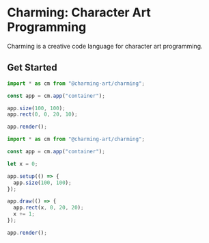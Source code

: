 # Charming: Character Art Programming

Charming is a creative code language for character art programming.

## Get Started

```js
import * as cm from "@charming-art/charming";

const app = cm.app("container");

app.size(100, 100);
app.rect(0, 0, 20, 10);

app.render();
```

```js
import * as cm from "@charming-art/charming";

const app = cm.app("container");

let x = 0;

app.setup(() => {
  app.size(100, 100);
});

app.draw(() => {
  app.rect(x, 0, 20, 20);
  x += 1;
});

app.render();
```
